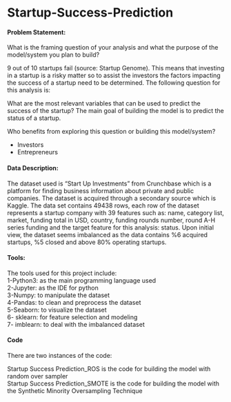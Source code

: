 # Startup-Success-Prediction

<h4>Problem Statement:</h4>

What is the framing question of your analysis and what the purpose of the
model/system you plan to build?

9 out of 10 startups fail (source: Startup Genome). This means that investing in
a startup is a risky matter so to assist the investors the factors impacting the
success of a startup need to be determined. The following question for this
analysis is:

What are the most relevant variables that can be used to predict the success
of the startup?
The main goal of building the model is to predict the status of a startup.

Who benefits from exploring this question or building this model/system?
- Investors
- Entrepreneurs

<h4>Data Description:</h4>

The dataset used is “Start Up Investments” from Crunchbase which is a
platform for finding business information about private and public
companies. The dataset is acquired through a secondary source which is
Kaggle.
The data set contains 49438 rows, each row of the dataset represents a
startup company with 39 features such as: name, category list, market,
funding total in USD, country, funding rounds number, round A-H series
funding and the target feature for this analysis: status.
Upon initial view, the dataset seems imbalanced as the data contains %6
acquired startups, %5 closed and above 80% operating startups.


<h4>Tools:</h4>

The tools used for this project include:<br/>
1-Python3: as the main programming language used<br/>
2-Jupyter: as the IDE for python<br/>
3-Numpy: to manipulate the dataset<br/>
4-Pandas: to clean and preprocess the dataset<br/>
5-Seaborn: to visualize the dataset<br/>
6- sklearn: for feature selection and modeling<br/>
7- imblearn: to deal with the imbalanced dataset

<h4>Code</h4>
There are two instances of the code:

Startup Success Prediction_ROS is the code for building the model with random over sampler<br/>
Startup Success Prediction_SMOTE is the code for building the model with the Synthetic Minority Oversampling Technique








